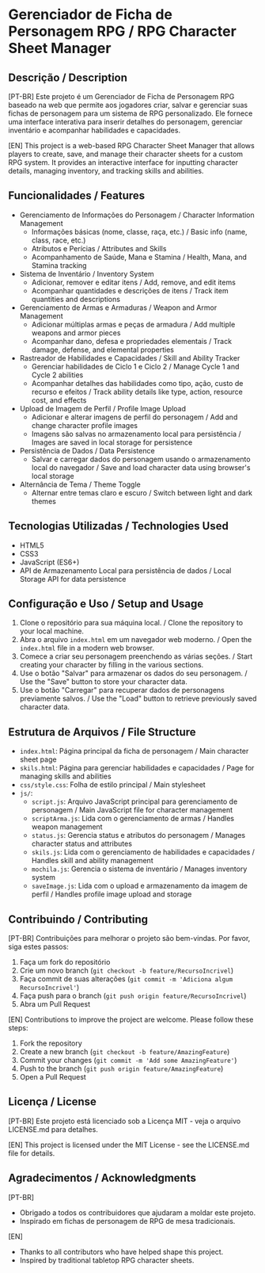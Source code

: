 # Gerenciador de Ficha de Personagem RPG / RPG Character Sheet Manager

## Descrição / Description
[PT-BR] Este projeto é um Gerenciador de Ficha de Personagem RPG baseado na web que permite aos jogadores criar, salvar e gerenciar suas fichas de personagem para um sistema de RPG personalizado. Ele fornece uma interface interativa para inserir detalhes do personagem, gerenciar inventário e acompanhar habilidades e capacidades.

[EN] This project is a web-based RPG Character Sheet Manager that allows players to create, save, and manage their character sheets for a custom RPG system. It provides an interactive interface for inputting character details, managing inventory, and tracking skills and abilities.

## Funcionalidades / Features
- Gerenciamento de Informações do Personagem / Character Information Management
  - Informações básicas (nome, classe, raça, etc.) / Basic info (name, class, race, etc.)
  - Atributos e Perícias / Attributes and Skills
  - Acompanhamento de Saúde, Mana e Stamina / Health, Mana, and Stamina tracking
- Sistema de Inventário / Inventory System
  - Adicionar, remover e editar itens / Add, remove, and edit items
  - Acompanhar quantidades e descrições de itens / Track item quantities and descriptions
- Gerenciamento de Armas e Armaduras / Weapon and Armor Management
  - Adicionar múltiplas armas e peças de armadura / Add multiple weapons and armor pieces
  - Acompanhar dano, defesa e propriedades elementais / Track damage, defense, and elemental properties
- Rastreador de Habilidades e Capacidades / Skill and Ability Tracker
  - Gerenciar habilidades de Ciclo 1 e Ciclo 2 / Manage Cycle 1 and Cycle 2 abilities
  - Acompanhar detalhes das habilidades como tipo, ação, custo de recurso e efeitos / Track ability details like type, action, resource cost, and effects
- Upload de Imagem de Perfil / Profile Image Upload
  - Adicionar e alterar imagens de perfil do personagem / Add and change character profile images
  - Imagens são salvas no armazenamento local para persistência / Images are saved in local storage for persistence
- Persistência de Dados / Data Persistence
  - Salvar e carregar dados do personagem usando o armazenamento local do navegador / Save and load character data using browser's local storage
- Alternância de Tema / Theme Toggle
  - Alternar entre temas claro e escuro / Switch between light and dark themes

## Tecnologias Utilizadas / Technologies Used
- HTML5
- CSS3
- JavaScript (ES6+)
- API de Armazenamento Local para persistência de dados / Local Storage API for data persistence

## Configuração e Uso / Setup and Usage
1. Clone o repositório para sua máquina local. / Clone the repository to your local machine.
2. Abra o arquivo `index.html` em um navegador web moderno. / Open the `index.html` file in a modern web browser.
3. Comece a criar seu personagem preenchendo as várias seções. / Start creating your character by filling in the various sections.
4. Use o botão "Salvar" para armazenar os dados do seu personagem. / Use the "Save" button to store your character data.
5. Use o botão "Carregar" para recuperar dados de personagens previamente salvos. / Use the "Load" button to retrieve previously saved character data.

## Estrutura de Arquivos / File Structure
- `index.html`: Página principal da ficha de personagem / Main character sheet page
- `skils.html`: Página para gerenciar habilidades e capacidades / Page for managing skills and abilities
- `css/style.css`: Folha de estilo principal / Main stylesheet
- `js/`:
  - `script.js`: Arquivo JavaScript principal para gerenciamento de personagem / Main JavaScript file for character management
  - `scriptArma.js`: Lida com o gerenciamento de armas / Handles weapon management
  - `status.js`: Gerencia status e atributos do personagem / Manages character status and attributes
  - `skils.js`: Lida com o gerenciamento de habilidades e capacidades / Handles skill and ability management
  - `mochila.js`: Gerencia o sistema de inventário / Manages inventory system
  - `saveImage.js`: Lida com o upload e armazenamento da imagem de perfil / Handles profile image upload and storage

## Contribuindo / Contributing
[PT-BR] Contribuições para melhorar o projeto são bem-vindas. Por favor, siga estes passos:
1. Faça um fork do repositório
2. Crie um novo branch (`git checkout -b feature/RecursoIncrivel`)
3. Faça commit de suas alterações (`git commit -m 'Adiciona algum RecursoIncrivel'`)
4. Faça push para o branch (`git push origin feature/RecursoIncrivel`)
5. Abra um Pull Request

[EN] Contributions to improve the project are welcome. Please follow these steps:
1. Fork the repository
2. Create a new branch (`git checkout -b feature/AmazingFeature`)
3. Commit your changes (`git commit -m 'Add some AmazingFeature'`)
4. Push to the branch (`git push origin feature/AmazingFeature`)
5. Open a Pull Request

## Licença / License
[PT-BR] Este projeto está licenciado sob a Licença MIT - veja o arquivo LICENSE.md para detalhes.

[EN] This project is licensed under the MIT License - see the LICENSE.md file for details.

## Agradecimentos / Acknowledgments
[PT-BR]
- Obrigado a todos os contribuidores que ajudaram a moldar este projeto.
- Inspirado em fichas de personagem de RPG de mesa tradicionais.

[EN]
- Thanks to all contributors who have helped shape this project.
- Inspired by traditional tabletop RPG character sheets.
